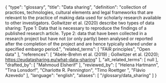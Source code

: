 {
    "type": "glossary",
    "title": "Data sharing",
    "definition": "collection of practices, technologies, cultural elements and legal frameworks that are relevant to the practice of making data used for scholarly research available to other investigators.  Gollwitzer et al. (2020) describe two types of data sharing: Type 1: Data that is necessary to reproduce the findings of a published research article. Type 2: data that have been collected in a research project but have not (or only partly) been analysed or reported after the completion of the project and are hence typically shared under a specified embargo period.",
    "related_terms": [
        "FAIR principles",
        "Open data"
    ],
    "references": [
        "Abele-Brehm et al. (2019) ; Gollwitzer  et al. (2020); https://eudatasharing.eu/what-data-sharing"
    ],
    "alt_related_terms": [
        null
    ],
    "drafted_by": [
        "Mahmoud Elsherif"
    ],
    "reviewed_by": [
        "Helena Hartmann",
        "Tina Lonsdorf",
        "Charlotte R. Pennington",
        "Timo Roettger ",
        "Flávio Azevedo"
    ],
    "language": "english",
    "aliases": [
        "/glossary/data_sharing"
    ]
}